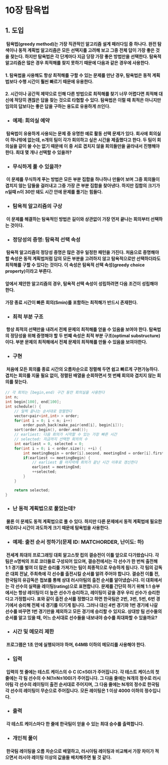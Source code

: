 10장 탐욕법
===========

## 1. 도입
#### &nbsp;탐욕법(greedy method)는 가장 직관적인 알고리즘 설계 패러다임 중 하나다. 완전 탐색이나 동적 계획법 알고리즘은 모든 선택지를 고려해 보고 그중 전체 답이 가장 좋은 것을 찾는다. 하지만 탐욕법은 각 단계마다 지금 당장 가장 좋은 방법만을 선택한다. 탐욕적 알고리즘은 많은 경우 최적해를 찾지 못하기 때문에 다음과 같은 경우에 사용한다.
#### 1. 탐욕법을 사용해도 항상 최적해를 구할 수 있는 문제를 만난 경우, 탐욕법은 동적 계획법보다 수행 시간이 훨씬 빠르기 때문에 유용한다.
#### 2. 시간이나 공간적 제약으로 인해 다른 방법으로 최적해를 찾기 너무 어렵다면 최적해 대신에 적당히 괜찮은 답을 찾는 것으로 타협할 수 있다. 탐욕법은 이럴 때 최적은 아니지만 임의의 답보다는 좋은 답을 구하는 용도로 유용하게 쓰인다.

* ### 예제: 회의실 예약
#### &nbsp;탐욕법이 유용하게 사용되는 문제 중 유명한 예로 활동 선택 문제가 있다. 회사에 회의실이 하나밖에 없는데, n개의 팀이 각가 회의하고 싶은 시간을 제출했다고 한다. 두 팀이 회의실을 같이 쓸 수는 없기 때문에 이 중 서로 겹치지 않을 회의들만을 골라내서 진행해야 한다. 최대 몇 개나 선택할 수 있을까?

* ### 무식하게 풀 수 있을까?
#### &nbsp;이 문제를 무식하게 푸는 방법은 모든 부분 집합을 하나하나 만들어 보며 그중 회의들이 겹치지 않는 답들을 걸러내고 그중 가장 큰 부분 집합을 찾아낸다. 하지만 집합의 크기가 n일때 n이 30만 돼도 시간 안에 문제를 풀기는 힘들다.

* ### 탐욕적 알고리즘의 구상
#### &nbsp;이 문제를 해결하는 탐욕적인 방법은 길이와 상관없이 가장 먼저 끝나는 회의부터 선택하는 것이다.

* ### 정당성의 증명: 탐욕적 선택 속성
#### &nbsp;탐욕적 알고리즘의 정당성 증명은 많은 경우 일정한 패턴을 가진다. 처음으로 증명해야 할 속성은 동적 계획법처럼 답의 모든 부분을 고려하지 않고 탐욕적으로만 선택하더라도 최적해를 구할 수 있다는 것이다. 이 속성은 탐욕적 선택 속성(greedy choice property)이라고 부른다.
#### 앞에서 제안한 알고리즘의 경우, 탐욕적 선택 속성이 성립하려면 다음 조건이 성립해야 한다.
#### 가장 종료 시간이 빠른 회의(Smin)를 포함하는 최적해가 반드시 존재한다.

* ### 최적 부분 구조
#### &nbsp;항상 최적의 선택만을 내려서 전체 문제의 최적해를 얻을 수 있음을 보여야 한다. 탐욕법의 정당성을 위해 증명해야 할 두 번쨰 속성은 최적 부분 구조(optimal substructure)이다. 부분 문제의 최적해에서 전체 문제의 최적해를 만들 수 있음을 보여야한다.

* ### 구현
#### &nbsp;처음에 모든 회의를 종료 시간의 오름차순으로 정렬해 두면 쉽고 빠르게 구현가능하다. 겹치는 회의를 지울 필요 없이, 정렬된 배열을 순회하면서 첫 번째 회의와 겹치지 않는 회의를 찾는다.
```c++
// 각 회의는 [begin,end) 구간 동안 회의실을 사용한다
int n;
int begin[100], end[100];
int schedule() {
	// 일찍 끝나는 순서대로 정렬한다
	vector<pair<int,int> > order;
	for(int i = 0; i < n; i++)
		order.push_back(make_pair(end[i], begin[i]));
	sort(order.begin(), order.end());
	// earliest: 다음 회의가 시작할 수 있는 가장 빠른 시간
	// selected: 지금까지 선택한 회의의 수
	int earliest = 0, selected = 0;
	for(int i = 0; i < order.size(); ++i) {
		int meetingBegin = order[i].second, meetingEnd = order[i].first;
		if(earliest <= meetingBegin) {
			// earliest 를 마지막에 회의가 끝난 시간 이후로 갱신한다
			earliest = meetingEnd;
			++selected;
		}
	}

	return selected;
}
```

* ### 난 동적 계획법으로 풀었는데?
#### &nbsp;물론 이 문제도 동적 계획법으로 풀 수 있다. 하지만 다른 문제에서 동적 계획법에 필요한 메모리나 시간이 과도하게 크기 때문에 탐욕법을 사용한다.

* ### 예제: 출전 순서 정하기(문제 ID: MATCHORDER, 난이도: 하)
#### &nbsp;전세계 최대의 프로그래밍 대회 알고스팟 컵의 결승전이 이틀 앞으로 다가왔습니다. 각 팀은 n명씩의 프로 코더들로 구성되어 있으며, 결승전에서는 각 선수가 한 번씩 출전해 1:1 경기를 벌여 더 많은 승리를 가져가는 팀이 최종적으로 우승하게 됩니다. 각 팀의 감독은 대회 전날, 주최측에 각 선수를 출전시킬 순서를 알려 주어야 합니다. 결승전 이틀 전, 한국팀의 유감독은 첩보를 통해 상대 러시아팀의 출전 순서를 알아냈습니다. 이 대회에서는 각 선수의 실력을 레이팅(rating)으로 표현합니다. 문제를 간단히 하기 위해 1:1 승부에서는 항상 레이팅이 더 높은 선수가 승리하고, 레이팅이 같을 경우 우리 선수가 승리한다고 가정합시다. 표와 같이 출전 순서를 정했다고 하면 한국팀은 2번, 3번, 5번, 6번 경기에서 승리해 전체 네 경기를 이기게 됩니다. 그러나 대신 4번 경기와 1번 경기에 나갈 선수를 바꾸면 1번 경기만을 제외하고 모든 경기에 승리할 수 있지요. 상대방 팀 선수들의 순서를 알고 있을 때, 어느 순서대로 선수들을 내보내야 승수를 최대화할 수 있을까요?

* ### 시간 및 메모리 제한
#### &nbsp;프로그램은 1초 안에 실행되어야 하며, 64MB 이하의 메모리를 사용해야 한다.

* ### 입력
#### &nbsp;입력의 첫 줄에는 테스트 케이스의 수 C (C≤50)가 주어집니다. 각 테스트 케이스의 첫 줄에는 각 팀 선수의 수 N(1≤N≤100)가 주어집니다. 그 다음 줄에는 N개의 정수로 러시아팀 각 선수의 레이팅이 출전 순서대로 주어지며, 그 다음 줄에는 N개의 정수로 한국팀 각 선수의 레이팅이 무순으로 주어집니다. 모든 레이팅은 1 이상 4000 이하의 정수입니다.

* ### 출력
#### &nbsp;각 테스트 케이스마다 한 줄에 한국팀이 얻을 수 있는 최대 승수를 출력합니다.

* ### 개인적 풀이
#### &nbsp;한국팀 레이팅을 오름 차순으로 배열하고, 러시아팀 레이팅과 비교해서 가장 차이가 적으면서 러시아 레이팅 이상의 값을들 배치해주면 될 것 같다.